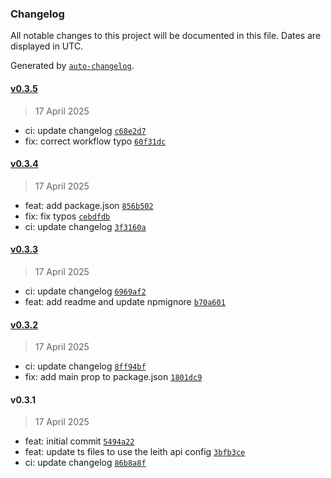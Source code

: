 ### Changelog

All notable changes to this project will be documented in this file. Dates are displayed in UTC.

Generated by [`auto-changelog`](https://github.com/CookPete/auto-changelog).

#### [v0.3.5](https://github.com/datr-tech/leith-api-services/compare/v0.3.4...v0.3.5)

> 17 April 2025

- ci: update changelog [`c68e2d7`](https://github.com/datr-tech/leith-api-services/commit/c68e2d70052bfc6dea10b9963b01e4fdd50d512c)
- fix: correct workflow typo [`60f31dc`](https://github.com/datr-tech/leith-api-services/commit/60f31dc03cc515e398743c013f4494364f121d21)

#### [v0.3.4](https://github.com/datr-tech/leith-api-services/compare/v0.3.3...v0.3.4)

> 17 April 2025

- feat: add package.json [`856b502`](https://github.com/datr-tech/leith-api-services/commit/856b5028b4a40d94b37d9c661ff23b73761d185d)
- fix: fix typos [`cebdfdb`](https://github.com/datr-tech/leith-api-services/commit/cebdfdbc066eecf1c1eded1f5d6a3f841cda403e)
- ci: update changelog [`3f3160a`](https://github.com/datr-tech/leith-api-services/commit/3f3160ae16fc58f559f73b581b2aacc4672aed4a)

#### [v0.3.3](https://github.com/datr-tech/leith-api-services/compare/v0.3.2...v0.3.3)

> 17 April 2025

- ci: update changelog [`6969af2`](https://github.com/datr-tech/leith-api-services/commit/6969af2ea7a7bbf9e6e5d7be5eb36ccae5f77a2d)
- feat: add readme and update npmignore [`b70a601`](https://github.com/datr-tech/leith-api-services/commit/b70a601e4d648d5c0cb092af7082ca7c009fd4eb)

#### [v0.3.2](https://github.com/datr-tech/leith-api-services/compare/v0.3.1...v0.3.2)

> 17 April 2025

- ci: update changelog [`8ff94bf`](https://github.com/datr-tech/leith-api-services/commit/8ff94bff0236f913fd2a2bf1bbfd5d30a06eb2b1)
- fix: add main prop to package.json [`1801dc9`](https://github.com/datr-tech/leith-api-services/commit/1801dc95cad41fc1c724cf2724e19ac893742624)

#### v0.3.1

> 17 April 2025

- feat: initial commit [`5494a22`](https://github.com/datr-tech/leith-api-services/commit/5494a22b30990c1b530426c837ea86799d303d58)
- feat: update ts files to use the leith api config [`3bfb3ce`](https://github.com/datr-tech/leith-api-services/commit/3bfb3ce7b880bdd2be32d5bc43a64b631f4e8a80)
- ci: update changelog [`86b8a8f`](https://github.com/datr-tech/leith-api-services/commit/86b8a8f77894ebe363f422c2416eeba3caa0fb2f)
